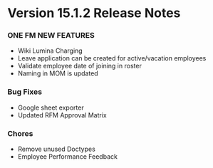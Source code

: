 # Version 15.1.2 Release Notes

### ONE FM NEW FEATURES
- Wiki Lumina Charging
- Leave application can be created for active/vacation employees
- Validate employee date of joining in roster
- Naming in MOM is updated

### Bug Fixes
- Google sheet exporter
- Updated RFM Approval Matrix

### Chores
- Remove unused Doctypes
- Employee Performance Feedback
